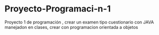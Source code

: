 # Proyecto-Programaci-n-1
Proyecto 1 de programación , crear un examen tipo cuestionario con JAVA manejadon en clases, crear con programacion orientada a objetos
